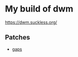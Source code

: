 # My build of dwm

https://dwm.suckless.org/

## Patches

- [gaps](https://dwm.suckless.org/patches/gaps/)
